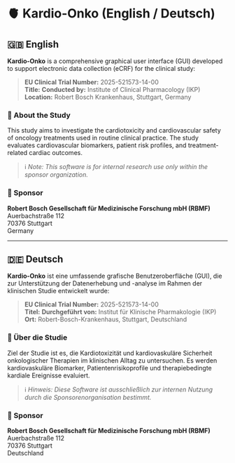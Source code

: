 # 🫀 Kardio-Onko (English / Deutsch)

## 🇬🇧 English

**Kardio-Onko** is a comprehensive graphical user interface (GUI) developed to support electronic data collection (eCRF) for the clinical study:

> **EU Clinical Trial Number:** 2025-521573-14-00  
> **Title:** 
> **Conducted by:** Institute of Clinical Pharmacology (IKP)  
> **Location:** Robert Bosch Krankenhaus, Stuttgart, Germany

### 🔬 About the Study

This study aims to investigate the cardiotoxicity and cardiovascular safety of oncology treatments used in routine clinical practice. The study evaluates cardiovascular biomarkers, patient risk profiles, and treatment-related cardiac outcomes.

> ℹ️ *Note: This software is for internal research use only within the sponsor organization.*

### 🏢 Sponsor

**Robert Bosch Gesellschaft für Medizinische Forschung mbH (RBMF)**  
Auerbachstraße 112  
70376 Stuttgart  
Germany

---

## 🇩🇪 Deutsch

**Kardio-Onko** ist eine umfassende grafische Benutzeroberfläche (GUI), die zur Unterstützung der Datenerhebung und -analyse im Rahmen der klinischen Studie entwickelt wurde:

> **EU Clinical Trial Number:** 2025-521573-14-00  
> **Titel:** 
> **Durchgeführt von:** Institut für Klinische Pharmakologie (IKP)  
> **Ort:** Robert-Bosch-Krankenhaus, Stuttgart, Deutschland

### 🔬 Über die Studie

Ziel der Studie ist es, die Kardiotoxizität und kardiovaskuläre Sicherheit onkologischer Therapien im klinischen Alltag zu untersuchen. Es werden kardiovaskuläre Biomarker, Patientenrisikoprofile und therapiebedingte kardiale Ereignisse evaluiert.

> ℹ️ *Hinweis: Diese Software ist ausschließlich zur internen Nutzung durch die Sponsorenorganisation bestimmt.*

### 🏢 Sponsor

**Robert Bosch Gesellschaft für Medizinische Forschung mbH (RBMF)**  
Auerbachstraße 112  
70376 Stuttgart  
Deutschland

